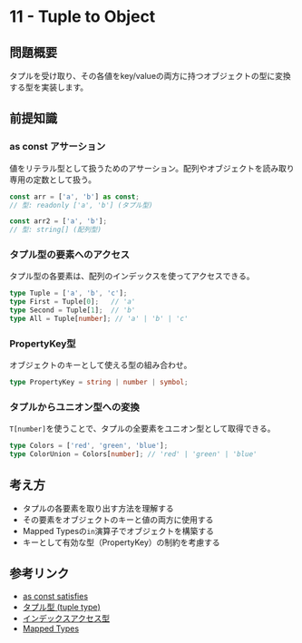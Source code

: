 # 11 - Tuple to Object

## 問題概要
タプルを受け取り、その各値をkey/valueの両方に持つオブジェクトの型に変換する型を実装します。

## 前提知識

### as const アサーション
値をリテラル型として扱うためのアサーション。配列やオブジェクトを読み取り専用の定数として扱う。
```typescript
const arr = ['a', 'b'] as const;
// 型: readonly ['a', 'b'] (タプル型)

const arr2 = ['a', 'b'];
// 型: string[] (配列型)
```

### タプル型の要素へのアクセス
タプル型の各要素は、配列のインデックスを使ってアクセスできる。
```typescript
type Tuple = ['a', 'b', 'c'];
type First = Tuple[0];   // 'a'
type Second = Tuple[1];  // 'b'
type All = Tuple[number]; // 'a' | 'b' | 'c'
```

### PropertyKey型
オブジェクトのキーとして使える型の組み合わせ。
```typescript
type PropertyKey = string | number | symbol;
```

### タプルからユニオン型への変換
`T[number]`を使うことで、タプルの全要素をユニオン型として取得できる。
```typescript
type Colors = ['red', 'green', 'blue'];
type ColorUnion = Colors[number]; // 'red' | 'green' | 'blue'
```

## 考え方
- タプルの各要素を取り出す方法を理解する
- その要素をオブジェクトのキーと値の両方に使用する
- Mapped Typesの`in`演算子でオブジェクトを構築する
- キーとして有効な型（PropertyKey）の制約を考慮する

## 参考リンク
- [as const satisfies](https://typescriptbook.jp/reference/values-types-variables/const-assertion)
- [タプル型 (tuple type)](https://typescriptbook.jp/reference/values-types-variables/tuple)
- [インデックスアクセス型](https://typescriptbook.jp/reference/type-reuse/indexed-access-types)
- [Mapped Types](https://typescriptbook.jp/reference/type-reuse/mapped-types)